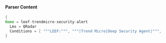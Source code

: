 #### Parser Content
```Java
{
Name = leef-trendmicro-security-alert
  Lms = QRadar
  Conditions = [ """LEEF:""", """|Trend Micro|Deep Security Agent|""", """cat=Anti-Malware""" ]
}
```